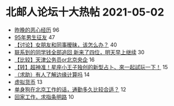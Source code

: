 # 北邮人论坛十大热帖 2021-05-02

- [昨晚的恶心经历](https://bbs.byr.cn/article/Talking/6269560) 96
- [95年男生征友](https://bbs.byr.cn/article/Friends/1992295) 47
- [【讨论】女朋友和同事暧昧，该怎么办？](https://bbs.byr.cn/article/Feeling/3169092) 40
- [联系到的同学钱全部追回 新来了四位，明天早上继续](https://bbs.byr.cn/article/Picture/3285696) 30
- [【比较】天津公务员or北京央企](https://bbs.byr.cn/article/Job/2132754) 16
- [【转】超神准！星座小王子独创的新型占卜、來一起試玩一下！](https://bbs.byr.cn/article/Constellations/326533) 15
- [（求助）有人了解边缘计算吗](https://bbs.byr.cn/article/AimGraduate/1206263) 14
- [虚拟货币](https://bbs.byr.cn/article/Financial/80834) 13
- [单身狗在北京工作的话，通勤多久比较合适？](https://bbs.byr.cn/article/WorkLife/1166728) 12
- [回家工作，求指条明路](https://bbs.byr.cn/article/Jiangxi/469130) 10


